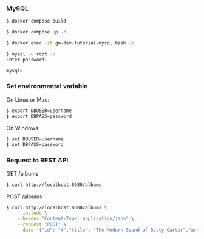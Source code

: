 ### MySQL

```bash
$ docker compose build
```
```bash
$ docker compose up -d
```
```bash
$ docker exec -it go-dev-tutorial-mysql bash -p
```
```bash
$ mysql -u root -p
Enter password: 

mysql>
```

### Set environmental variable
On Linux or Mac:
```bash
$ export DBUSER=username
$ export DBPASS=password
```
On Windows:
```bash
$ set DBUSER=username
$ set DBPASS=password
```

### Request to REST API
GET /albums
```bash
$ curl http://localhost:8080/albums
```

POST /albums
```bash
$ curl http://localhost:8080/albums \
    --include \
    --header "Content-Type: application/json" \
    --request "POST" \
    --data '{"id": "4","title": "The Modern Sound of Betty Carter","artist": "Betty Carter","price": 49.99}'
```

